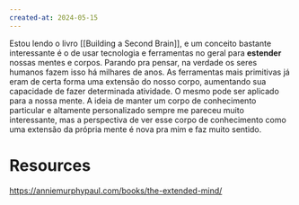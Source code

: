 ```yaml
---
created-at: 2024-05-15
---
```


Estou lendo o livro [[Building a Second Brain]], e um conceito bastante interessante é o de usar tecnologia e ferramentas no geral para **estender** nossas mentes e corpos. Parando pra pensar, na verdade os seres humanos fazem isso há milhares de anos. As ferramentas mais primitivas já eram de certa forma uma extensão do nosso corpo, aumentando sua capacidade de fazer determinada atividade. O mesmo pode ser aplicado para a nossa mente. A ideia de manter um corpo de conhecimento particular e altamente personalizado sempre me pareceu muito interessante, mas a perspectiva de ver esse corpo de conhecimento como uma extensão da própria mente é nova pra mim e faz muito sentido.

# Resources

https://anniemurphypaul.com/books/the-extended-mind/